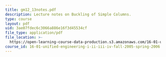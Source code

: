 ```yaml
---
title: gm12_13notes.pdf
description: Lecture notes on Buckling of Simple Columns.
type: course
layout: pdf
uid: 3ae07fdec6c3066a886e16f3d45534cf
file_type: application/pdf
file_location: >-
  https://open-learning-course-data-production.s3.amazonaws.com/16-01-unified-engineering-i-ii-iii-iv-fall-2005-spring-2006/3ae07fdec6c3066a886e16f3d45534cf_gm12_13notes.pdf
course_id: 16-01-unified-engineering-i-ii-iii-iv-fall-2005-spring-2006
---
```

